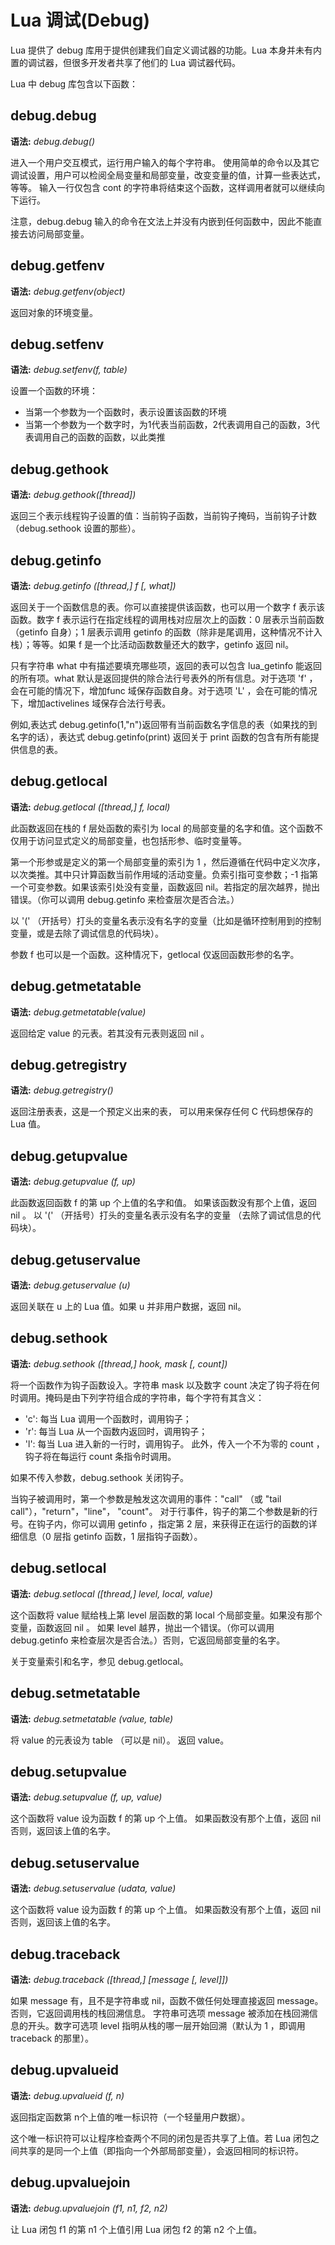 # Lua 调试(Debug)

Lua 提供了 debug 库用于提供创建我们自定义调试器的功能。Lua 本身并未有内置的调试器，但很多开发者共享了他们的 Lua 调试器代码。

Lua 中 debug 库包含以下函数：

## debug.debug

**语法:** *debug.debug()*

进入一个用户交互模式，运行用户输入的每个字符串。
使用简单的命令以及其它调试设置，用户可以检阅全局变量和局部变量，改变变量的值，计算一些表达式，等等。
输入一行仅包含 cont 的字符串将结束这个函数，这样调用者就可以继续向下运行。

注意，debug.debug 输入的命令在文法上并没有内嵌到任何函数中，因此不能直接去访问局部变量。

## debug.getfenv

**语法:** *debug.getfenv(object)*

返回对象的环境变量。

## debug.setfenv

**语法:** *debug.setfenv(f, table)*

设置一个函数的环境：
 * 当第一个参数为一个函数时，表示设置该函数的环境
 * 当第一个参数为一个数字时，为1代表当前函数，2代表调用自己的函数，3代表调用自己的函数的函数，以此类推

## debug.gethook

**语法:** *debug.gethook([thread])*

返回三个表示线程钩子设置的值：当前钩子函数，当前钩子掩码，当前钩子计数（debug.sethook 设置的那些）。

## debug.getinfo

**语法:** *debug.getinfo ([thread,] f [, what])*

返回关于一个函数信息的表。你可以直接提供该函数，也可以用一个数字 f 表示该函数。数字 f 表示运行在指定线程的调用栈对应层次上的函数：0 层表示当前函数（getinfo 自身）；1 层表示调用 getinfo 的函数（除非是尾调用，这种情况不计入栈）；等等。如果 f 是一个比活动函数数量还大的数字，getinfo 返回 nil。

只有字符串 what 中有描述要填充哪些项，返回的表可以包含 lua_getinfo 能返回的所有项。what 默认是返回提供的除合法行号表外的所有信息。对于选项 'f' ，会在可能的情况下，增加func 域保存函数自身。对于选项 'L' ，会在可能的情况下，增加activelines 域保存合法行号表。

例如,表达式 debug.getinfo(1,"n")返回带有当前函数名字信息的表（如果找的到名字的话），表达式 debug.getinfo(print) 返回关于 print 函数的包含有所有能提供信息的表。

## debug.getlocal

**语法:** *debug.getlocal ([thread,] f, local)*

此函数返回在栈的 f 层处函数的索引为 local 的局部变量的名字和值。这个函数不仅用于访问显式定义的局部变量，也包括形参、临时变量等。

第一个形参或是定义的第一个局部变量的索引为 1 ，然后遵循在代码中定义次序，以次类推。其中只计算函数当前作用域的活动变量。负索引指可变参数；-1 指第一个可变参数。如果该索引处没有变量，函数返回 nil。若指定的层次越界，抛出错误。（你可以调用 debug.getinfo 来检查层次是否合法。）

以 '(' （开括号）打头的变量名表示没有名字的变量（比如是循环控制用到的控制变量，或是去除了调试信息的代码块）。

参数 f 也可以是一个函数。这种情况下，getlocal 仅返回函数形参的名字。

## debug.getmetatable

**语法:** *debug.getmetatable(value)*

返回给定 value 的元表。若其没有元表则返回 nil 。

## debug.getregistry

**语法:** *debug.getregistry()*

返回注册表表，这是一个预定义出来的表， 可以用来保存任何 C 代码想保存的 Lua 值。

## debug.getupvalue

**语法:** *debug.getupvalue (f, up)*

此函数返回函数 f 的第 up 个上值的名字和值。 如果该函数没有那个上值，返回 nil 。
以 '(' （开括号）打头的变量名表示没有名字的变量 （去除了调试信息的代码块）。

## debug.getuservalue

**语法:** *debug.getuservalue (u)*

返回关联在 u 上的 Lua 值。如果 u 并非用户数据，返回 nil。

## debug.sethook

**语法:** *debug.sethook ([thread,] hook, mask [, count])*

将一个函数作为钩子函数设入。字符串 mask 以及数字 count 决定了钩子将在何时调用。掩码是由下列字符组合成的字符串，每个字符有其含义：

 * 'c': 每当 Lua 调用一个函数时，调用钩子；
 * 'r': 每当 Lua 从一个函数内返回时，调用钩子；
 * 'l': 每当 Lua 进入新的一行时，调用钩子。 此外，传入一个不为零的 count ，钩子将在每运行 count 条指令时调用。

如果不传入参数，debug.sethook 关闭钩子。

当钩子被调用时，第一个参数是触发这次调用的事件："call" （或 "tail call"），"return"，"line"， "count"。
对于行事件，钩子的第二个参数是新的行号。在钩子内，你可以调用 getinfo ，指定第 2 层，来获得正在运行的函数的详细信息（0 层指 getinfo 函数，1 层指钩子函数）。

## debug.setlocal

**语法:** *debug.setlocal ([thread,] level, local, value)*

这个函数将 value 赋给栈上第 level 层函数的第 local 个局部变量。如果没有那个变量，函数返回 nil 。
如果 level 越界，抛出一个错误。（你可以调用 debug.getinfo 来检查层次是否合法。）否则，它返回局部变量的名字。

关于变量索引和名字，参见 debug.getlocal。

## debug.setmetatable

**语法:** *debug.setmetatable (value, table)*

将 value 的元表设为 table （可以是 nil）。 返回 value。

## debug.setupvalue

**语法:** *debug.setupvalue (f, up, value)*

这个函数将 value 设为函数 f 的第 up 个上值。
如果函数没有那个上值，返回 nil 否则，返回该上值的名字。

## debug.setuservalue

**语法:** *debug.setuservalue (udata, value)*

这个函数将 value 设为函数 f 的第 up 个上值。
如果函数没有那个上值，返回 nil 否则，返回该上值的名字。

## debug.traceback

**语法:** *debug.traceback ([thread,] [message [, level]])*

如果 message 有，且不是字符串或 nil，函数不做任何处理直接返回 message。否则，它返回调用栈的栈回溯信息。
字符串可选项 message 被添加在栈回溯信息的开头。数字可选项 level 指明从栈的哪一层开始回溯（默认为 1 ，即调用 traceback 的那里）。

## debug.upvalueid

**语法:** *debug.upvalueid (f, n)*

返回指定函数第 n个上值的唯一标识符（一个轻量用户数据）。

这个唯一标识符可以让程序检查两个不同的闭包是否共享了上值。若 Lua 闭包之间共享的是同一个上值（即指向一个外部局部变量），会返回相同的标识符。

## debug.upvaluejoin

**语法:** *debug.upvaluejoin (f1, n1, f2, n2)*

让 Lua 闭包 f1 的第 n1 个上值引用 Lua 闭包 f2 的第 n2 个上值。
